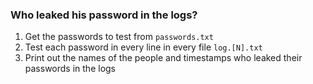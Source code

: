 ### Who leaked his password in the logs?

1. Get the passwords to test from `passwords.txt`
2. Test each password in every line in every file `log.[N].txt`
3. Print out the names of the people and timestamps who leaked their passwords in the logs